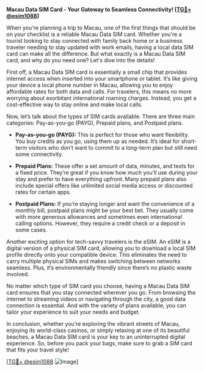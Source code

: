 **Macau Data SIM Card - Your Gateway to Seamless Connectivity! [[TG💪+ @esim1088](https://t.me/s/esim1088)]**

When you're planning a trip to Macau, one of the first things that should be on your checklist is a reliable Macau Data SIM card. Whether you're a tourist looking to stay connected with family back home or a business traveler needing to stay updated with work emails, having a local data SIM card can make all the difference. But what exactly is a Macau Data SIM card, and why do you need one? Let's dive into the details!

First off, a Macau Data SIM card is essentially a small chip that provides internet access when inserted into your smartphone or tablet. It’s like giving your device a local phone number in Macau, allowing you to enjoy affordable rates for both data and calls. For travelers, this means no more worrying about exorbitant international roaming charges. Instead, you get a cost-effective way to stay online and make local calls.

Now, let’s talk about the types of SIM cards available. There are three main categories: Pay-as-you-go (PAYG), Prepaid plans, and Postpaid plans. 

- **Pay-as-you-go (PAYG):** This is perfect for those who want flexibility. You buy credits as you go, using them up as needed. It’s ideal for short-term visitors who don’t want to commit to a long-term plan but still need some connectivity.
  
- **Prepaid Plans:** These offer a set amount of data, minutes, and texts for a fixed price. They’re great if you know how much you’ll use during your stay and prefer to have everything upfront. Many prepaid plans also include special offers like unlimited social media access or discounted rates for certain apps.

- **Postpaid Plans:** If you’re staying longer and want the convenience of a monthly bill, postpaid plans might be your best bet. They usually come with more generous allowances and sometimes even international calling options. However, they require a credit check or a deposit in some cases.

Another exciting option for tech-savvy travelers is the eSIM. An eSIM is a digital version of a physical SIM card, allowing you to download a local SIM profile directly onto your compatible device. This eliminates the need to carry multiple physical SIMs and makes switching between networks seamless. Plus, it’s environmentally friendly since there’s no plastic waste involved.

No matter which type of SIM card you choose, having a Macau Data SIM card ensures that you stay connected wherever you go. From browsing the internet to streaming videos or navigating through the city, a good data connection is essential. And with the variety of plans available, you can tailor your experience to suit your needs and budget.

In conclusion, whether you’re exploring the vibrant streets of Macau, enjoying its world-class casinos, or simply relaxing at one of its beautiful beaches, a Macau Data SIM card is your key to an uninterrupted digital experience. So, before you pack your bags, make sure to grab a SIM card that fits your travel style!

[[TG💪+ @esim1088](https://t.me/s/esim1088) ![Image](https://i.postimg.cc/Y0z9fWf4/image.png)]